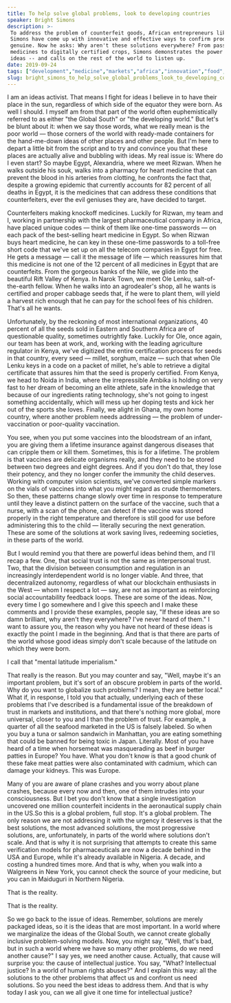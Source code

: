 ```yaml
---
title: To help solve global problems, look to developing countries
speaker: Bright Simons
description: >-
 To address the problem of counterfeit goods, African entrepreneurs like Bright
 Simons have come up with innovative and effective ways to confirm products are
 genuine. Now he asks: Why aren't these solutions everywhere? From password-protected
 medicines to digitally certified crops, Simons demonstrates the power of local
 ideas -- and calls on the rest of the world to listen up.
date: 2019-09-24
tags: ["development","medicine","markets","africa","innovation","food","entrepreneur","global-issues"]
slug: bright_simons_to_help_solve_global_problems_look_to_developing_countries
---
```


I am an ideas activist. That means I fight for ideas I believe in to have their place in
the sun, regardless of which side of the equator they were born. As well I should. I
myself am from that part of the world often euphemistically referred to as either "the
Global South" or "the developing world." But let's be blunt about it: when we say those
words, what we really mean is the poor world — those corners of the world with ready-made
containers for the hand-me-down ideas of other places and other people. But I'm here to
depart a little bit from the script and to try and convince you that these places are
actually alive and bubbling with ideas. My real issue is: Where do I even start? So maybe
Egypt, Alexandria, where we meet Rizwan. When he walks outside his souk, walks into a
pharmacy for heart medicine that can prevent the blood in his arteries from clotting, he
confronts the fact that, despite a growing epidemic that currently accounts for 82 percent
of all deaths in Egypt, it is the medicines that can address these conditions that
counterfeiters, ever the evil geniuses they are, have decided to target.

Counterfeiters making knockoff medicines. Luckily for Rizwan, my team and I, working in
partnership with the largest pharmaceutical company in Africa, have placed unique codes —
think of them like one-time passwords — on each pack of the best-selling heart medicine in
Egypt. So when Rizwan buys heart medicine, he can key in these one-time passwords to a
toll-free short code that we've set up on all the telecom companies in Egypt for free. He
gets a message — call it the message of life — which reassures him that this medicine is
not one of the 12 percent of all medicines in Egypt that are counterfeits. From the
gorgeous banks of the Nile, we glide into the beautiful Rift Valley of Kenya. In Narok
Town, we meet Ole Lenku, salt-of-the-earth fellow. When he walks into an agrodealer's
shop, all he wants is certified and proper cabbage seeds that, if he were to plant them,
will yield a harvest rich enough that he can pay for the school fees of his children.
That's all he wants.

Unfortunately, by the reckoning of most international organizations, 40 percent of all the
seeds sold in Eastern and Southern Africa are of questionable quality, sometimes
outrightly fake. Luckily for Ole, once again, our team has been at work, and, working with
the leading agriculture regulator in Kenya, we've digitized the entire certification
process for seeds in that country, every seed — millet, sorghum, maize — such that when
Ole Lenku keys in a code on a packet of millet, he's able to retrieve a digital
certificate that assures him that the seed is properly certified. From Kenya, we head to
Noida in India, where the irrepressible Ambika is holding on very fast to her dream of
becoming an elite athlete, safe in the knowledge that because of our ingredients rating
technology, she's not going to ingest something accidentally, which will mess up her
doping tests and kick her out of the sports she loves. Finally, we alight in Ghana, my own
home country, where another problem needs addressing — the problem of under-vaccination or
poor-quality vaccination.

You see, when you put some vaccines into the bloodstream of an infant, you are giving them
a lifetime insurance against dangerous diseases that can cripple them or kill them.
Sometimes, this is for a lifetime. The problem is that vaccines are delicate organisms
really, and they need to be stored between two degrees and eight degrees. And if you don't
do that, they lose their potency, and they no longer confer the immunity the child
deserves. Working with computer vision scientists, we've converted simple markers on the
vials of vaccines into what you might regard as crude thermometers. So then, these
patterns change slowly over time in response to temperature until they leave a distinct
pattern on the surface of the vaccine, such that a nurse, with a scan of the phone, can
detect if the vaccine was stored properly in the right temperature and therefore is still
good for use before administering this to the child — literally securing the next
generation. These are some of the solutions at work saving lives, redeeming societies, in
these parts of the world.

But I would remind you that there are powerful ideas behind them, and I'll recap a few.
One, that social trust is not the same as interpersonal trust. Two, that the division
between consumption and regulation in an increasingly interdependent world is no longer
viable. And three, that decentralized autonomy, regardless of what our blockchain
enthusiasts in the West — whom I respect a lot — say, are not as important as reinforcing
social accountability feedback loops. These are some of the ideas. Now, every time I go
somewhere and I give this speech and I make these comments and I provide these examples,
people say, "If these ideas are so damn brilliant, why aren't they everywhere? I've never
heard of them." I want to assure you, the reason why you have not heard of these ideas is
exactly the point I made in the beginning. And that is that there are parts of the world
whose good ideas simply don't scale because of the latitude on which they were
born.

I call that "mental latitude imperialism."

That really is the reason. But you may counter and say, "Well, maybe it's an important
problem, but it's sort of an obscure problem in parts of the world. Why do you want to
globalize such problems? I mean, they are better local." What if, in response, I told you
that actually, underlying each of these problems that I've described is a fundamental
issue of the breakdown of trust in markets and institutions, and that there's nothing more
global, more universal, closer to you and I than the problem of trust. For example, a
quarter of all the seafood marketed in the US is falsely labeled. So when you buy a tuna
or salmon sandwich in Manhattan, you are eating something that could be banned for being
toxic in Japan. Literally. Most of you have heard of a time when horsemeat was
masquerading as beef in burger patties in Europe? You have. What you don't know is that a
good chunk of these fake meat patties were also contaminated with cadmium, which can
damage your kidneys. This was Europe.

Many of you are aware of plane crashes and you worry about plane crashes, because every
now and then, one of them intrudes into your consciousness. But I bet you don't know that
a single investigation uncovered one million counterfeit incidents in the aeronautical
supply chain in the US.So this is a global problem, full stop. It's a global problem. The
only reason we are not addressing it with the urgency it deserves is that the best
solutions, the most advanced solutions, the most progressive solutions, are,
unfortunately, in parts of the world where solutions don't scale. And that is why it is
not surprising that attempts to create this same verification models for pharmaceuticals
are now a decade behind in the USA and Europe, while it's already available in Nigeria. A
decade, and costing a hundred times more. And that is why, when you walk into a Walgreens
in New York, you cannot check the source of your medicine, but you can in Maiduguri in
Northern Nigeria.

That is the reality.

That is the reality.

So we go back to the issue of ideas. Remember, solutions are merely packaged ideas, so it
is the ideas that are most important. In a world where we marginalize the ideas of the
Global South, we cannot create globally inclusive problem-solving models. Now, you might
say, "Well, that's bad, but in such a world where we have so many other problems, do we
need another cause?" I say yes, we need another cause. Actually, that cause will surprise
you: the cause of intellectual justice. You say, "What? Intellectual justice? In a world
of human rights abuses?" And I explain this way: all the solutions to the other problems
that affect us and confront us need solutions. So you need the best ideas to address them.
And that is why today I ask you, can we all give it one time for intellectual
justice?

<!--
ad_duration=3.33
comment_count=11
event="We the Future"
external_start_time=0
has_talk_citation=1
intro_duration=11.82
is_subtitle_required="False"
is_talk_featured="True"
language="en"
language_swap="False"
native_language="en"
number_of_related_talks=6
number_of_speakers=1
number_of_subtitled_videos=17
number_of_tags=8
number_of_talk_download_languages=17
number_of_talk_more_resources=0
number_of_talk_recommendations=1
number_of_talks_take_actions=1
post_ad_duration=0.83
published_timestamp="2019-12-12 20:51:19"
recording_date="2019-09-24"
speaker_description="Entrepreneur"
speaker_is_published=1
speaker_name="Bright Simons"
talk_more_resources=[]
talk_name="To help solve global problems, look to developing countries"
talk_recommendations_blurb="More resources curated by Bright Simons"
talks_tags=["development","medicine","markets","africa","innovation","food","entrepreneur","global-issues"]
url_audio="https://download.ted.com/talks/BrightSimons_2019S.mp3?apikey=acme-roadrunner"
url_photo_speaker="https://pe.tedcdn.com/images/ted/288f323aae616f0bd39372510c9e1404328606d6_254x191.jpg"
url_photo_talk="https://s3.amazonaws.com/talkstar-photos/uploads/220ade7b-d331-413e-8f11-ce1128477e49/BrightSimons_2019S-embed.jpg"
url_webpage="https://www.ted.com/talks/bright_simons_to_help_solve_global_problems_look_to_developing_countries"
video_type_name="TED Stage Talk"
-->